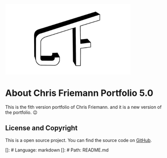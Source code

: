 <a href="https://chris.friemann.nl/" target="_blank"><img src="https://raw.githubusercontent.com/Chrinsieboy/Chris-Friemann-5.0/main/img/Achtergrond.png?token=GHSAT0AAAAAABOVTZ7HO4GGGHFZJSGONIBSYQFI4HQ" width="400"></a>

# About Chris Friemann Portfolio 5.0
This is the fith version portfolio of Chris Friemann.
and it is a new version of the portfolio. 😉

## License and Copyright
This is a open source project. You can find the source code on [GitHub](https://github.com/chrinsieboy/Chris-Friemann-5.0).

[]: # Language: markdown
[]: # Path: README.md